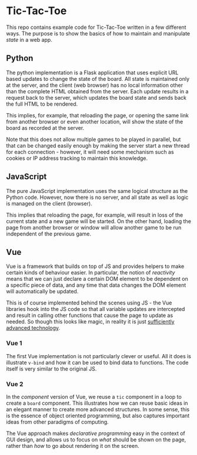 # Tic-Tac-Toe

This repo contains example code for Tic-Tac-Toe written in a few different ways.  The purpose is to show the basics of how to maintain and manipulate *state* in a web app.

## Python

The python implementation is a Flask application that uses explicit URL based updates to change the state of the board.  All state is maintained only at the server, and the client (web browser) has no local information other than the complete HTML obtained from the server.  Each update results in a request back to the server, which updates the board state and sends back the full HTML to be rendered.

This implies, for example, that reloading the page, or opening the same link from another browser or even another location, will show the state of the board as recorded at the server.

Note that this does not allow multiple games to be played in parallel, but that can be changed easily enough by making the server start a new thread for each connection - however, it will need some mechanism such as cookies or IP address tracking to maintain this knowledge.

## JavaScript

The pure JavaScript implementation uses the same logical structure as the Python code.  However, now there is no server, and all state as well as logic is managed on the client (browser).  

This implies that reloading the page, for example, will result in loss of the current state and a new game will be started.  On the other hand, loading the page from another browser or window will allow another game to be run independent of the previous game.

## Vue

Vue is a framework that builds on top of JS and provides helpers to make certain kinds of behaviour easier.  In particular, the notion of *reactivity* means that we can just declare a certain DOM element to be dependent on a specific piece of data, and any time that data changes the DOM element will automatically be updated.

This is of course implemented behind the scenes using JS - the Vue libraries hook into the JS code so that all variable updates are intercepted and result in calling other functions that cause the page to update as needed.  So though this looks like magic, in reality it is just [sufficiently advanced technology](https://www.brainyquote.com/quotes/arthur_c_clarke_101182).

### Vue 1

The first Vue implementation is not particularly clever or useful.  All it does is illustrate `v-bind` and how it can be used to bind data to functions.  The code itself is very similar to the original JS.

### Vue 2

In the *component* version of Vue, we reuse a `tic` component in a loop to create a `board` component.  This illustrates how we can reuse basic ideas in an elegant manner to create more advanced structures.  In some sense, this is the essence of object oriented programming, but also captures important ideas from other paradigms of computing.

The Vue approach makes *declarative programming* easy in the context of GUI design, and allows us to focus on *what* should be shown on the page, rather than *how* to go about rendering it on the screen.